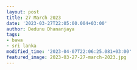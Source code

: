 ```yaml
---
layout: post
title: 27 March 2023
date: '2023-03-27T22:05:00.004+03:00'
author: Dedunu Dhananjaya
tags:
- bawa
- sri lanka
modified_time: '2023-04-07T22:06:25.081+03:00'
featured_image: 2023-03-27-27-march-2023.jpg
---
```


